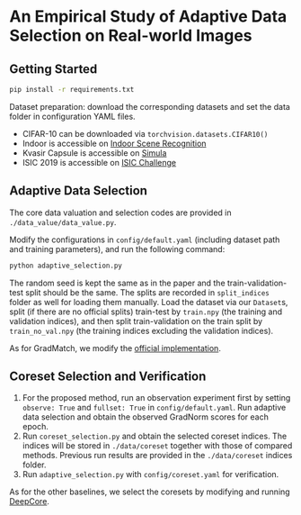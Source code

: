 # An Empirical Study of Adaptive Data Selection on Real-world Images

## Getting Started

```bash
pip install -r requirements.txt
```

Dataset preparation: download the corresponding datasets and set the data folder in configuration YAML files.

* CIFAR-10 can be downloaded via `torchvision.datasets.CIFAR10()`
* Indoor is accessible on [Indoor Scene Recognition](http://web.mit.edu/torralba/www/indoor.html)
* Kvasir Capsule is accessible on [Simula](https://datasets.simula.no/kvasir-capsule/)
* ISIC 2019 is accessible on [ISIC Challenge](https://challenge.isic-archive.com/data/#2019)

## Adaptive Data Selection

The core data valuation and selection codes are provided in `./data_value/data_value.py`.

Modify the configurations in `config/default.yaml` (including dataset path and training parameters), and run the following command:

```bash
python adaptive_selection.py
```

The random seed is kept the same as in the paper and the train-validation-test split should be the same. The splits are recorded in `split_indices` folder as well for loading them manually. Load the dataset via our `Dataset`s, split (if there are no official splits) train-test by `train.npy` (the training and validation indices), and then split train-validation on the train split by `train_no_val.npy` (the training indices excluding the validation indices).

As for GradMatch, we modify the [official implementation](https://github.com/decile-team/cords).

## Coreset Selection and Verification

1. For the proposed method, run an observation experiment first by setting `observe: True` and `fullset: True` in `config/default.yaml`. Run adaptive data selection and obtain the observed GradNorm scores for each epoch.
2. Run `coreset_selection.py` and obtain the selected coreset indices. The indices will be stored in `./data/coreset` together with those of compared methods. Previous run results are provided in the `./data/coreset` indices folder.
3. Run `adaptive_selection.py` with `config/coreset.yaml` for verification.

As for the other baselines, we select the coresets by modifying and running [DeepCore](https://github.com/patrickzh/deepcore).

